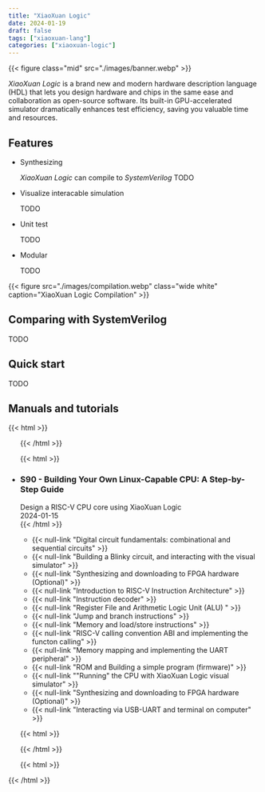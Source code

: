 ```yaml
---
title: "XiaoXuan Logic"
date: 2024-01-19
draft: false
tags: ["xiaoxuan-lang"]
categories: ["xiaoxuan-logic"]
---
```


{{< figure class="mid" src="./images/banner.webp" >}}

_XiaoXuan Logic_ is a brand new and modern hardware description language (HDL) that lets you design hardware and chips in the same ease and collaboration as open-source software. Its built-in GPU-accelerated simulator dramatically enhances test efficiency, saving you valuable time and resources.

## Features

- Synthesizing

  _XiaoXuan Logic_ can compile to _SystemVerilog_ TODO

- Visualize interacable simulation

  TODO

- Unit test

  TODO

- Modular

  TODO

{{< figure src="./images/compilation.webp" class="wide white" caption="XiaoXuan Logic Compilation" >}}

## Comparing with SystemVerilog

TODO

## Quick start

TODO

## Manuals and tutorials

<!-- book list start -->
{{< html >}} <ul class="card"> {{< /html >}}

<!-- book item start -->
{{< html >}}
    <li>
        <div class="card-book c5">
            <div class="frame">
                <div class="name">
                    <h3><span class="null-link">S90 - Building Your Own Linux-Capable CPU: A Step-by-Step Guide</span></h3>
                </div>
                <div class="separator"></div>
                <div class="subheading">Design a RISC-V CPU core using XiaoXuan Logic</div>
                <div class="date">2024-01-15</div>
            </div>
        </div>
        <div class="card-content">
{{< /html >}}

- {{< null-link "Digital circuit fundamentals: combinational and sequential circuits" >}}
- {{< null-link "Building a Blinky circuit, and interacting with the visual simulator" >}}
- {{< null-link "Synthesizing and downloading to FPGA hardware (Optional)" >}}
- {{< null-link "Introduction to RISC-V Instruction Architecture" >}}
- {{< null-link "Instruction decoder" >}}
- {{< null-link "Register File and Arithmetic Logic Unit (ALU) " >}}
- {{< null-link "Jump and branch instructions" >}}
- {{< null-link "Memory and load/store instructions" >}}
- {{< null-link "RISC-V calling convention ABI and implementing the functon calling" >}}
- {{< null-link "Memory mapping and implementing the UART peripheral" >}}
- {{< null-link "ROM and Building a simple program (firmware)" >}}
- {{< null-link ""Running" the CPU with XiaoXuan Logic visual simulator" >}}
- {{< null-link "Synthesizing and downloading to FPGA hardware (Optional)" >}}
- {{< null-link "Interacting via USB-UART and terminal on computer" >}}

{{< html >}}
        </div>
    </li>
{{< /html >}}
<!-- book item end -->

<!-- book list end -->
{{< html >}} </ul> {{< /html >}}